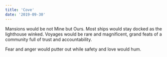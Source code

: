 ```yaml
---
title: 'Cove'
date: '2019-09-30'
---
```


Mansions would be not Mine but Ours.
Most ships would stay docked as the lighthouse winked.
Voyages would be rare and magnificent,
grand feats of a community full of trust and accountability.

Fear and anger would putter out while safety and love would hum.
